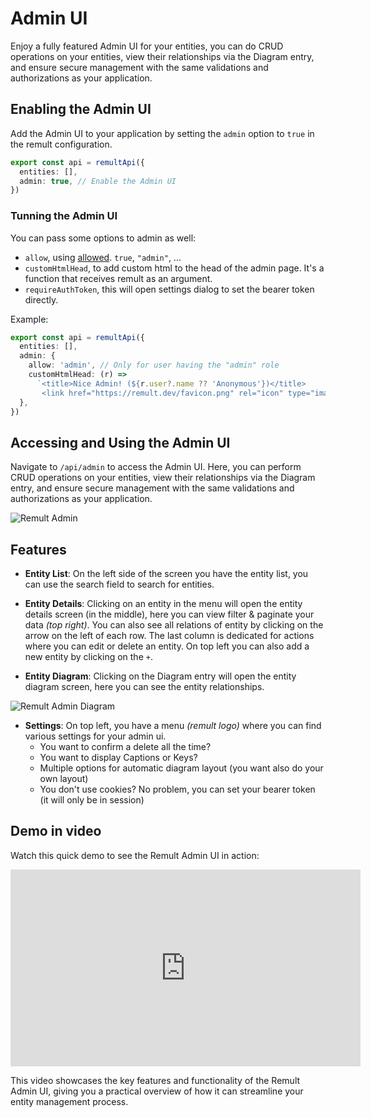 # Admin UI

Enjoy a fully featured Admin UI for your entities, you can do CRUD operations on your entities, view their relationships via the Diagram entry, and ensure secure management with the same validations and authorizations as your application.

## Enabling the Admin UI

Add the Admin UI to your application by setting the `admin` option to `true` in the remult configuration.

```ts
export const api = remultApi({
  entities: [],
  admin: true, // Enable the Admin UI
})
```

### Tunning the Admin UI

You can pass some options to admin as well:

- `allow`, using [allowed](https://remult.dev/docs/access-control). `true`, `"admin"`, ...
- `customHtmlHead`, to add custom html to the head of the admin page. It's a function that receives remult as an argument.
- `requireAuthToken`, this will open settings dialog to set the bearer token directly.

Example:

```ts
export const api = remultApi({
  entities: [],
  admin: {
    allow: 'admin', // Only for user having the "admin" role
    customHtmlHead: (r) =>
      `<title>Nice Admin! (${r.user?.name ?? 'Anonymous'})</title>
       <link href="https://remult.dev/favicon.png" rel="icon" type="image/png">`,
  },
})
```

## Accessing and Using the Admin UI

Navigate to `/api/admin` to access the Admin UI. Here, you can perform CRUD operations on your entities, view their relationships via the Diagram entry, and ensure secure management with the same validations and authorizations as your application.

![Remult Admin](/remult-admin.png)

## Features

- **Entity List**: On the left side of the screen you have the entity list, you can use the search field to search for entities.

- **Entity Details**: Clicking on an entity in the menu will open the entity details screen (in the middle), here you can view filter & paginate your data _(top right)_. You can also see all relations of entity by clicking on the arrow on the left of each row. The last column is dedicated for actions where you can edit or delete an entity. On top left you can also add a new entity by clicking on the `+`.

- **Entity Diagram**: Clicking on the Diagram entry will open the entity diagram screen, here you can see the entity relationships.

![Remult Admin Diagram](/remult-admin-diagram.png)

- **Settings**: On top left, you have a menu _(remult logo)_ where you can find various settings for your admin ui.
  - You want to confirm a delete all the time?
  - You want to display Captions or Keys?
  - Multiple options for automatic diagram layout (you want also do your own layout)
  - You don't use cookies? No problem, you can set your bearer token (it will only be in session)

## Demo in video

Watch this quick demo to see the Remult Admin UI in action:

<iframe width="560" height="315" src="https://www.youtube.com/embed/u7KG_vklHyA" frameborder="0" allow="accelerometer; autoplay; clipboard-write; encrypted-media; gyroscope; picture-in-picture" allowfullscreen></iframe>

This video showcases the key features and functionality of the Remult Admin UI, giving you a practical overview of how it can streamline your entity management process.

